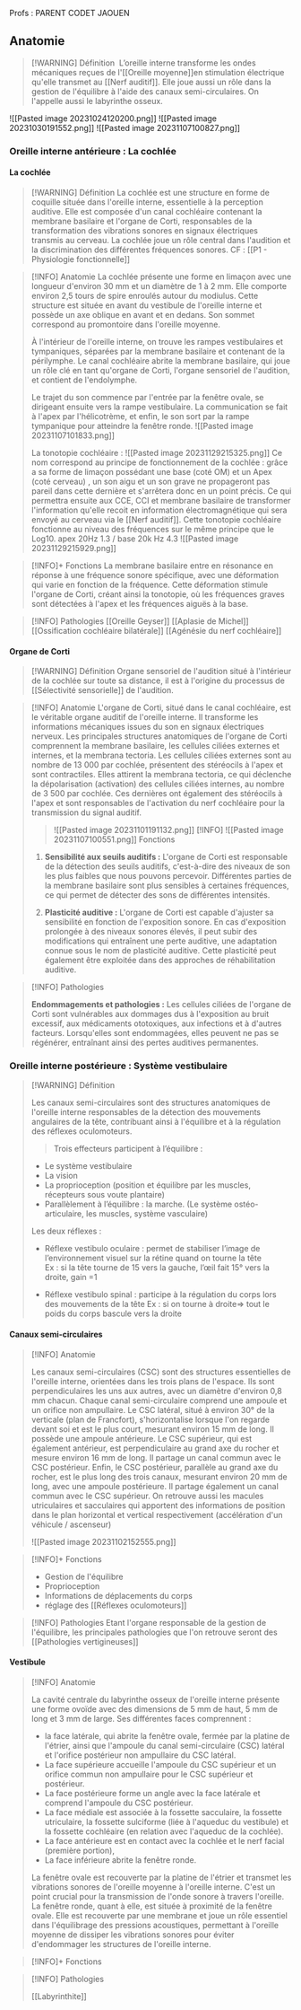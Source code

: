Profs : PARENT CODET JAOUEN

## Anatomie

>[!WARNING] Définition
> L’oreille interne transforme les ondes mécaniques reçues de l'[[Oreille moyenne]]en stimulation électrique qu'elle transmet au [[Nerf auditif]]. Elle joue aussi un rôle dans la gestion de l'équilibre à l'aide des canaux semi-circulaires. On l'appelle aussi le labyrinthe osseux.

![[Pasted image 20231024120200.png]]
![[Pasted image 20231030191552.png]]
![[Pasted image 20231107100827.png]]
### Oreille interne antérieure : La cochlée

#### La cochlée 

>[!WARNING] Définition
>La cochlée est une structure en forme de coquille située dans l'oreille interne, essentielle à la perception auditive. Elle est composée d'un canal cochléaire contenant la membrane basilaire et l'organe de Corti, responsables de la transformation des vibrations sonores en signaux électriques transmis au cerveau. La cochlée joue un rôle central dans l'audition et la discrimination des différentes fréquences sonores.
>CF : [[P1 - Physiologie fonctionnelle]]

>[!INFO] Anatomie
>La cochlée présente une forme en limaçon avec une longueur d'environ 30 mm et un diamètre de 1 à 2 mm. Elle comporte environ 2,5 tours de spire enroulés autour du modiulus. Cette structure est située en avant du vestibule de l'oreille interne et possède un axe oblique en avant et en dedans. Son sommet correspond au promontoire dans l'oreille moyenne.
>
>
>À l'intérieur de l'oreille interne, on trouve les rampes vestibulaires et tympaniques, séparées par la membrane basilaire et contenant de la périlymphe. Le canal cochléaire abrite la membrane basilaire, qui joue un rôle clé en tant qu'organe de Corti, l'organe sensoriel de l'audition, et contient de l'endolymphe.
>
>Le trajet du son commence par l'entrée par la fenêtre ovale, se dirigeant ensuite vers la rampe vestibulaire. La communication se fait à l'apex par l'hélicotrème, et enfin, le son sort par la rampe tympanique pour atteindre la fenêtre ronde. 
![[Pasted image 20231107101833.png]]
>
> La tonotopie cochléaire :
>  ![[Pasted image 20231129215325.png]]
> Ce nom correspond au principe de fonctionnement de la cochlée : grâce a sa forme de limaçon possédant une base (coté OM) et un Apex (coté cerveau) , un son aigu et un son grave ne propageront pas pareil dans cette dernière et s'arrêtera donc en un point précis. Ce qui permettra ensuite aux CCE, CCI et membrane basilaire de transformer l'information qu'elle recoit en information électromagnétique qui sera envoyé au cerveau via le [[Nerf auditif]]. Cette tonotopie cochléaire fonctionne au niveau des fréquences sur le même principe que le Log10.  apex 20Hz 1.3 / base 20k Hz 4.3
> ![[Pasted image 20231129215929.png]]
> 

>[!INFO]+ Fonctions
>La membrane basilaire entre en résonance en réponse à une fréquence sonore spécifique, avec une déformation qui varie en fonction de la fréquence. Cette déformation stimule l'organe de Corti, créant ainsi la tonotopie, où les fréquences graves sont détectées à l'apex et les fréquences aiguës à la base.

>[!INFO] Pathologies
>[[Oreille Geyser]]
>[[Aplasie de Michel]]
>[[Ossification cochléaire bilatérale]]
>[[Agénésie du nerf cochléaire]]

#### Organe de Corti

>[!WARNING] Définition
>Organe sensoriel de l'audition situé à l'intérieur de la cochlée sur toute sa distance, il est à l'origine du processus de [[Sélectivité sensorielle]] de l'audition.

>[!INFO] Anatomie
>L'organe de Corti, situé dans le canal cochléaire, est le véritable organe auditif de l'oreille interne. Il transforme les informations mécaniques issues du son en signaux électriques nerveux. Les principales structures anatomiques de l'organe de Corti comprennent la membrane basilaire, les cellules ciliées externes et internes, et la membrana tectoria. Les cellules ciliées externes sont au nombre de 13 000 par cochlée, présentent des stéréocils à l'apex et sont contractiles. Elles attirent la membrana tectoria, ce qui déclenche la dépolarisation (activation) des cellules ciliées internes, au nombre de 3 500 par cochlée. Ces dernières ont également des stéréocils à l'apex et sont responsables de l'activation du nerf cochléaire pour la transmission du signal auditif.
>>![[Pasted image 20231101191132.png]]
>[!INFO] 
>![[Pasted image 20231107100551.png]]
>Fonctions
>
>1. **Sensibilité aux seuils auditifs :** L'organe de Corti est responsable de la détection des seuils auditifs, c'est-à-dire des niveaux de son les plus faibles que nous pouvons percevoir. Différentes parties de la membrane basilaire sont plus sensibles à certaines fréquences, ce qui permet de détecter des sons de différentes intensités.
   > 
>2. **Plasticité auditive :** L'organe de Corti est capable d'ajuster sa sensibilité en fonction de l'exposition sonore. En cas d'exposition prolongée à des niveaux sonores élevés, il peut subir des modifications qui entraînent une perte auditive, une adaptation connue sous le nom de plasticité auditive. Cette plasticité peut également être exploitée dans des approches de réhabilitation auditive.
>


>[!INFO] Pathologies
>
>**Endommagements et pathologies :** Les cellules ciliées de l'organe de Corti sont vulnérables aux dommages dus à l'exposition au bruit excessif, aux médicaments ototoxiques, aux infections et à d'autres facteurs. Lorsqu'elles sont endommagées, elles peuvent ne pas se régénérer, entraînant ainsi des pertes auditives permanentes.


### Oreille interne postérieure : Système vestibulaire

>[!WARNING] Définition
>
>Les canaux semi-circulaires sont des structures anatomiques de l'oreille interne responsables de la détection des mouvements angulaires de la tête, contribuant ainsi à l'équilibre et à la régulation des réflexes oculomoteurs.
>
>>Trois effecteurs participent à l’équilibre : 
>- Le système vestibulaire   
>- La vision 
>- La proprioception (position et équilibre par les muscles, récepteurs sous voute plantaire)
>- Parallèlement à l’équilibre : la marche. (Le système ostéo-articulaire, les muscles, système vasculaire)
>  
>Les deux réflexes : 
>- Réflexe vestibulo oculaire : permet de stabiliser l’image de l’environnement visuel sur la rétine quand on tourne la tête   
>Ex : si la tête tourne de 15 vers la gauche, l’œil fait 15° vers la droite, gain =1
>
> - Réflexe vestibulo spinal : participe à la régulation du corps lors des mouvements de la tête
>Ex : si on tourne à droite=> tout le poids du corps bascule vers la droite
#### Canaux semi-circulaires 

>[!INFO] Anatomie
>
>  
>Les canaux semi-circulaires (CSC) sont des structures essentielles de l'oreille interne, orientées dans les trois plans de l'espace. Ils sont perpendiculaires les uns aux autres, avec un diamètre d'environ 0,8 mm chacun. Chaque canal semi-circulaire comprend une ampoule et un orifice non ampullaire. Le CSC latéral, situé à environ 30° de la verticale (plan de Francfort), s'horizontalise lorsque l'on regarde devant soi et est le plus court, mesurant environ 15 mm de long. Il possède une ampoule antérieure. Le CSC supérieur, qui est également antérieur, est perpendiculaire au grand axe du rocher et mesure environ 16 mm de long. Il partage un canal commun avec le CSC postérieur. Enfin, le CSC postérieur, parallèle au grand axe du rocher, est le plus long des trois canaux, mesurant environ 20 mm de long, avec une ampoule postérieure. Il partage également un canal commun avec le CSC supérieur. On retrouve aussi les macules utriculaires et sacculaires qui apportent des informations de position dans le plan horizontal et vertical respectivement (accélération d'un véhicule / ascenseur)
>
>![[Pasted image 20231102152555.png]]

>[!INFO]+ Fonctions
>- Gestion de l'équilibre
>- Proprioception
>- Informations de déplacements du corps
>- réglage des [[Réflexes oculomoteurs]] 

>[!INFO] Pathologies
>Etant l'organe responsable de la gestion de l'équilibre, les principales pathologies que l'on retrouve seront des [[Pathologies vertigineuses]] 
#### Vestibule

>[!INFO] Anatomie
>
>La cavité centrale du labyrinthe osseux de l'oreille interne présente une forme ovoïde avec des dimensions de 5 mm de haut, 5 mm de long et 3 mm de large.
>Ses différentes faces comprennent :
>- la face latérale, qui abrite la fenêtre ovale, fermée par la platine de l'étrier, ainsi que l'ampoule du canal semi-circulaire (CSC) latéral et l'orifice postérieur non ampullaire du CSC latéral.
>- La face supérieure accueille l'ampoule du CSC supérieur et un orifice commun non ampullaire pour le CSC supérieur et postérieur.
>- La face postérieure forme un angle avec la face latérale et comprend l'ampoule du CSC postérieur.
>- La face médiale est associée à la fossette sacculaire, la fossette utriculaire, la fossette sulciforme (liée à l'aqueduc du vestibule) et la fossette cochléaire (en relation avec l'aqueduc de la cochlée). 
>- La face antérieure est en contact avec la cochlée et le nerf facial (première portion), 
>- La face inférieure abrite la fenêtre ronde.
>
>La fenêtre ovale est recouverte par la platine de l'étrier et transmet les vibrations sonores de l'oreille moyenne à l'oreille interne. C'est un point crucial pour la transmission de l'onde sonore à travers l'oreille.
>La fenêtre ronde, quant à elle, est située à proximité de la fenêtre ovale. Elle est recouverte par une membrane et joue un rôle essentiel dans l'équilibrage des pressions acoustiques, permettant à l'oreille moyenne de dissiper les vibrations sonores pour éviter d'endommager les structures de l'oreille interne.

>[!INFO]+ Fonctions

>[!INFO] Pathologies
>
>[[Labyrinthite]]
>

